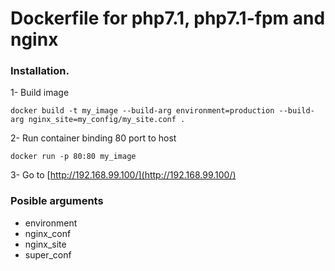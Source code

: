 # Dockerfile for php7.1, php7.1-fpm and nginx

### Installation.

1- Build image
```
docker build -t my_image --build-arg environment=production --build-arg nginx_site=my_config/my_site.conf .
```
2- Run container binding 80 port to host
```
docker run -p 80:80 my_image
```
3- Go to [http://192.168.99.100/](http://192.168.99.100/)

### Posible arguments
- environment
- nginx_conf
- nginx_site
- super_conf